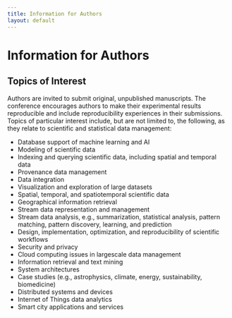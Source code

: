 ```yaml
---
title: Information for Authors
layout: default
---
```


# Information for Authors

## Topics of Interest

Authors are invited to submit original, unpublished manuscripts. The conference encourages authors to make their experimental results reproducible and include reproducibility experiences in their submissions. Topics of particular interest include, but are not limited to, the following, as they relate to scientific and statistical data management:

 - Database support of machine learning and AI
 - Modeling of scientific data
 - Indexing and querying scientific data, including spatial and temporal data
 - Provenance data management
 - Data integration
 - Visualization and exploration of large datasets
 - Spatial, temporal, and spatio­temporal scientific data
 - Geographical information retrieval
 - Stream data representation and management
 - Stream data analysis, e.g., summarization, statistical analysis, pattern matching, pattern discovery, learning, and prediction
 - Design, implementation, optimization, and reproducibility of scientific workflows
 - Security and privacy
 - Cloud computing issues in large­scale data management
 - Information retrieval and text mining
 - System architectures
 - Case studies (e.g., astrophysics, climate, energy, sustainability, biomedicine)
 - Distributed systems and devices
 - Internet of Things data analytics
 - Smart city applications and services

<!-- The submission site is on [Easychair](https://easychair.org/conferences/?conf=ssdbm21). -->
